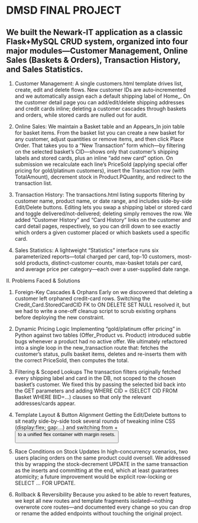 # DMSD FINAL PROJECT


## We built the Newark‐IT application as a classic Flask+MySQL CRUD system, organized into four major modules—Customer Management, Online Sales (Baskets & Orders), Transaction History, and Sales Statistics.

1. Customer Management: A single customers.html template drives list, create, edit and delete flows. New customer IDs are auto‐incremented and we automatically assign each a default shipping label of Home_<CID>. On the customer detail page you can add/edit/delete shipping addresses and credit cards inline; deleting a customer cascades through baskets and orders, while stored cards are nulled out for audit.

2. Online Sales: We maintain a Basket table and an Appears_In join table for basket items. From the basket list you can create a new basket for any customer, adjust quantities or remove items, and then click Place Order. That takes you to a “New Transaction” form which—by filtering on the selected basket’s CID—shows only that customer’s shipping labels and stored cards, plus an inline “add new card” option. On submission we recalculate each line’s PriceSold (applying special offer pricing for gold/platinum customers), insert the Transaction row (with TotalAmount), decrement stock in Product.PQuantity, and redirect to the transaction list.

3. Transaction History: The transactions.html listing supports filtering by customer name, product name, or date range, and includes side-by-side Edit/Delete buttons. Editing lets you swap a shipping label or stored card and toggle delivered/not-delivered; deleting simply removes the row. We added “Customer History” and “Card History” links on the customer and card detail pages, respectively, so you can drill down to see exactly which orders a given customer placed or which baskets used a specific card.

4. Sales Statistics: A lightweight “Statistics” interface runs six parameterized reports—total charged per card, top-10 customers, most-sold products, distinct-customer counts, max-basket totals per card, and average price per category—each over a user-supplied date range.

II.  Problems Faced & Solutions

1. Foreign-Key Cascades & Orphans
Early on we discovered that deleting a customer left orphaned credit-card rows. Switching the Credit_Card.StoredCardCID FK to ON DELETE SET NULL resolved it, but we had to write a one-off cleanup script to scrub existing orphans before deploying the new constraint.

2. Dynamic Pricing Logic
Implementing “gold/platinum offer pricing” in Python against two tables (Offer_Product vs. Product) introduced subtle bugs whenever a product had no active offer. We ultimately refactored into a single loop in the new_transaction route that: fetches the customer’s status, pulls basket items, deletes and re-inserts them with the correct PriceSold, then computes the total.

3. Filtering & Scoped Lookups
The transaction filters originally fetched every shipping label and card in the DB, not scoped to the chosen basket’s customer. We fixed this by passing the selected bid back into the GET parameters and adding WHERE CID = (SELECT CID FROM Basket WHERE BID=…) clauses so that only the relevant addresses/cards appear.

4. Template Layout & Button Alignment
Getting the Edit/Delete buttons to sit neatly side-by-side took several rounds of tweaking inline CSS (display:flex; gap:…) and switching from <a>+<button> to a unified flex container with margin resets.

5. Race Conditions on Stock Updates
In high-concurrency scenarios, two users placing orders on the same product could oversell. We addressed this by wrapping the stock-decrement UPDATE in the same transaction as the inserts and committing at the end, which at least guarantees atomicity; a future improvement would be explicit row-locking or SELECT … FOR UPDATE.

6. Rollback & Reversibility
Because you asked to be able to revert features, we kept all new routes and template fragments isolated—nothing overwrote core routes—and documented every change so you can drop or rename the added endpoints without touching the original project.
